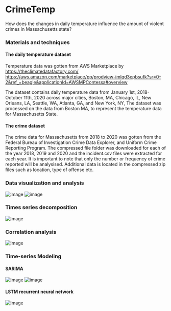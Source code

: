 # CrimeTemp
How does the changes in daily temperature influence the amount of violent crimes in Massachusetts state?

### Materials and techniques
#### The daily temperature dataset 
Temperature data was gotten from AWS Marketplace
by https://theclimatedatafactory.com/
https://aws.amazon.com/marketplace/pp/prodview-imlqd3epbsufk?sr=0-2&ref_=beagle&applicationId=AWSMPContessa#overview

The dataset contains daily temperature data from January 1st, 2018-October 11th, 2020 across major cities, Boston, MA, Chicago, IL, New Orleans, LA, Seattle, WA, Atlanta, GA, and New York, NY,
The dataset was processed on the data from Boston MA, to represent the temperature data for Massachusetts State.
#### The crime dataset 
 The crime data for Massachusetts from 2018 to 2020 was gotten from the Federal Bureau of Investigation Crime Data Explorer, and Uniform Crime Reporting Program. The compressed file folder was downloaded for each of the year 2018, 2019 and 2020 and the incident.csv files were extracted for each year. It is important to note that only the number or frequency of crime reported will be analysised. Additional data is located in the compressed zip files such as location, type of offense etc.
### Data visualization and analysis
![image](https://user-images.githubusercontent.com/59964869/223541090-45d5c943-ca5a-40a6-a4a4-2592681e6e9e.png)
![image](https://user-images.githubusercontent.com/59964869/223541220-24ecf57b-604b-48eb-9c06-f6b825a0412e.png)
### Times series decomposition
![image](https://user-images.githubusercontent.com/59964869/223541599-b001b20c-8392-43a2-a94f-8ea30e4997b0.png)
### Correlation analysis
![image](https://user-images.githubusercontent.com/59964869/223541761-301590d6-0f65-42bf-9828-4190b545294d.png)
### Time-series Modeling
#### SARIMA
![image](https://user-images.githubusercontent.com/59964869/223542238-6948b8d8-8c31-4c27-8f29-876589b0a326.png)
![image](https://user-images.githubusercontent.com/59964869/223542644-be22b705-8d17-438b-a04f-6c30b216c342.png)
#### LSTM recurrent neural network
![image](https://user-images.githubusercontent.com/59964869/223542927-bbb23109-e3d2-44bd-a867-04826dcab0cc.png)
